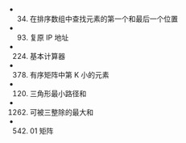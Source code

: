 - 34. 在排序数组中查找元素的第一个和最后一个位置
- 93. 复原 IP 地址
- 224. 基本计算器 
- 378. 有序矩阵中第 K 小的元素
- 120. 三角形最小路径和
- 1262. 可被三整除的最大和
- 542. 01 矩阵
